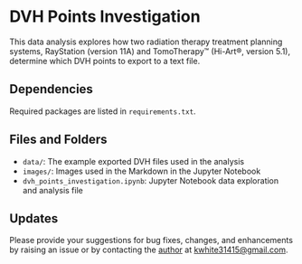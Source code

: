 # DVH Points Investigation
This data analysis explores how two radiation therapy treatment planning systems, RayStation (version 11A) and TomoTherapy&trade; (Hi-Art&reg;, version 5.1), determine which DVH points to export to a text file.

## Dependencies
Required packages are listed in `requirements.txt`.

## Files and Folders
- `data/`: The example exported DVH files used in the analysis
- `images/`: Images used in the Markdown in the Jupyter Notebook
- `dvh_points_investigation.ipynb`: Jupyter Notebook data exploration and analysis file

## Updates
Please provide your suggestions for bug fixes, changes, and enhancements by raising an issue or by contacting the [author](https://linkedin.com/in/kaley-white) at kwhite31415@gmail.com.